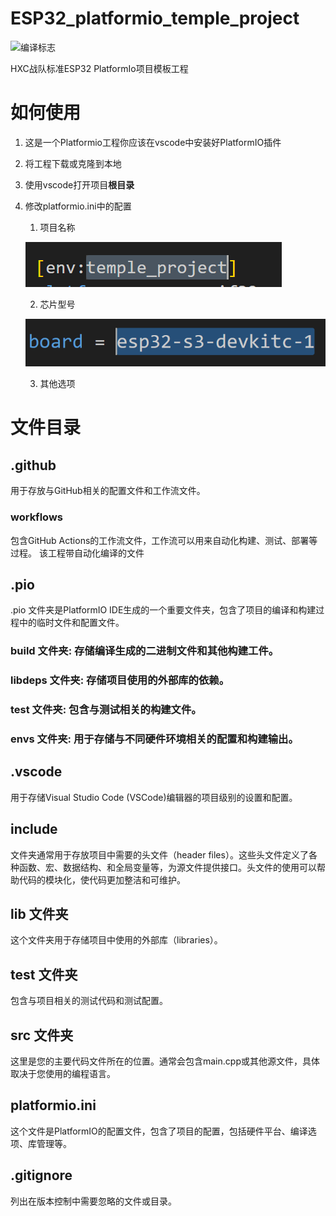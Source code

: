 # ESP32_platformio_temple_project

![编译标志](https://github.com/CQUPTHXC/ESP32_platformio_temple_project/actions/workflows/buildproject.yml/badge.svg)

HXC战队标准ESP32 PlatformIo项目模板工程
# 如何使用
1. 这是一个Platformio工程你应该在vscode中安装好PlatformIO插件
2. 将工程下载或克隆到本地
3. 使用vscode打开项目**根目录**
4. 修改platformio.ini中的配置
    1. 项目名称
   
    ![alt text](.github/img/image.png)

    2. 芯片型号

    ![alt text](.github/img/image-1.png)
    
    3. 其他选项

# 文件目录

## .github 
用于存放与GitHub相关的配置文件和工作流文件。
### workflows 
包含GitHub Actions的工作流文件，工作流可以用来自动化构建、测试、部署等过程。
该工程带自动化编译的文件
## .pio
.pio 文件夹是PlatformIO IDE生成的一个重要文件夹，包含了项目的编译和构建过程中的临时文件和配置文件。

### build 文件夹: 存储编译生成的二进制文件和其他构建工件。

### libdeps 文件夹: 存储项目使用的外部库的依赖。

### test 文件夹: 包含与测试相关的构建文件。

### envs 文件夹: 用于存储与不同硬件环境相关的配置和构建输出。

## .vscode
用于存储Visual Studio Code (VSCode)编辑器的项目级别的设置和配置。
## include 

文件夹通常用于存放项目中需要的头文件（header files）。这些头文件定义了各种函数、宏、数据结构、和全局变量等，为源文件提供接口。头文件的使用可以帮助代码的模块化，使代码更加整洁和可维护。
## lib 文件夹

这个文件夹用于存储项目中使用的外部库（libraries）。

## test 文件夹

包含与项目相关的测试代码和测试配置。

## src 文件夹

这里是您的主要代码文件所在的位置。通常会包含main.cpp或其他源文件，具体取决于您使用的编程语言。

## platformio.ini

这个文件是PlatformIO的配置文件，包含了项目的配置，包括硬件平台、编译选项、库管理等。

## .gitignore
列出在版本控制中需要忽略的文件或目录。



